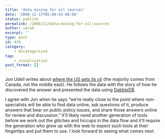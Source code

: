 ```yaml
---
title: 'data mining for oil sources'
date: '2008-11-17T05:08:43-08:00'
status: publish
permalink: /2008/11/data-mining-for-oil-sources
author: sarah
excerpt: ''
type: post
id: 439
category:
    - Uncategorized
tag:
    - visualization
post_format: []
---
```

Jon Udell writes about [where the US gets its oil](http://blog.jonudell.net/2008/11/09/where-the-oil-comes-from-not-from-where-i-thought/) (the majority comes from Canada, not the middle east). He follows the data with the story of how he discovered the answer and presented the data using [DabbleDB](http://dabbledb.com/).

I agree with Jon when he says “we’re really close to the point where non-specialists will be able to find data online, ask questions of it, produce answers that bear on public policy issues, and share those answers online for review and discussion.” It’ll likely need another generation of tools before we work out the glitches and hiccups in the data flow and it’ll require the generation who grew up with the web to expect such tools at their fingertips and put them to use. I look forward to seeing what comes next.
